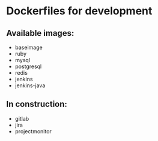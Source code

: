 # Dockerfiles for development

## Available images:
* baseimage
* ruby
* mysql
* postgresql
* redis
* jenkins
* jenkins-java

## In construction:
* gitlab
* jira
* projectmonitor
